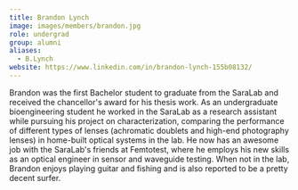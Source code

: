 ```yaml
---
title: Brandon Lynch
image: images/members/brandon.jpg
role: undergrad
group: alumni
aliases:
  - B.Lynch
website: https://www.linkedin.com/in/brandon-lynch-155b08132/
---
```

Brandon was the first Bachelor student to graduate from the SaraLab and received the chancellor's award for his thesis work. As an undergraduate bioengineering student he worked in the SaraLab as a research assistant while pursuing his project on  characterization, comparing the performance of different types of lenses (achromatic doublets and high-end photography lenses)  in home-built optical systems in the lab. He now has an awesome job with the SaraLab's friends at Femtotest, where he employs his new skills as an optical engineer in sensor and waveguide testing. When not in the lab, Brandon enjoys playing guitar and fishing and is also reported to be a pretty decent surfer.
